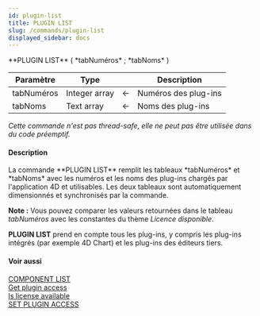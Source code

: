 ```yaml
---
id: plugin-list
title: PLUGIN LIST
slug: /commands/plugin-list
displayed_sidebar: docs
---
```


<!--REF #_command_.PLUGIN LIST.Syntax-->**PLUGIN LIST** ( *tabNuméros* ; *tabNoms* )<!-- END REF-->
<!--REF #_command_.PLUGIN LIST.Params-->
| Paramètre | Type |  | Description |
| --- | --- | --- | --- |
| tabNuméros | Integer array | &#8592; | Numéros des plug-ins |
| tabNoms | Text array | &#8592; | Noms des plug-ins |

<!-- END REF-->

*Cette commande n'est pas thread-safe, elle ne peut pas être utilisée dans du code préemptif.*


#### Description 

<!--REF #_command_.PLUGIN LIST.Summary-->La commande **PLUGIN LIST** remplit les tableaux *tabNuméros* et *tabNoms* avec les numéros et les noms des plug-ins chargés par l'application 4D et utilisables.<!-- END REF--> Les deux tableaux sont automatiquement dimensionnés et synchronisés par la commande.

**Note :** Vous pouvez comparer les valeurs retournées dans le tableau *tabNuméros* avec les constantes du thème *Licence disponible*. 

**PLUGIN LIST** prend en compte tous les plug-ins, y compris les plug-ins intégrés (par exemple 4D Chart) et les plug-ins des éditeurs tiers. 

#### Voir aussi 

[COMPONENT LIST](component-list.md)  
[Get plugin access](get-plugin-access.md)  
[Is license available](is-license-available.md)  
[SET PLUGIN ACCESS](set-plugin-access.md)  